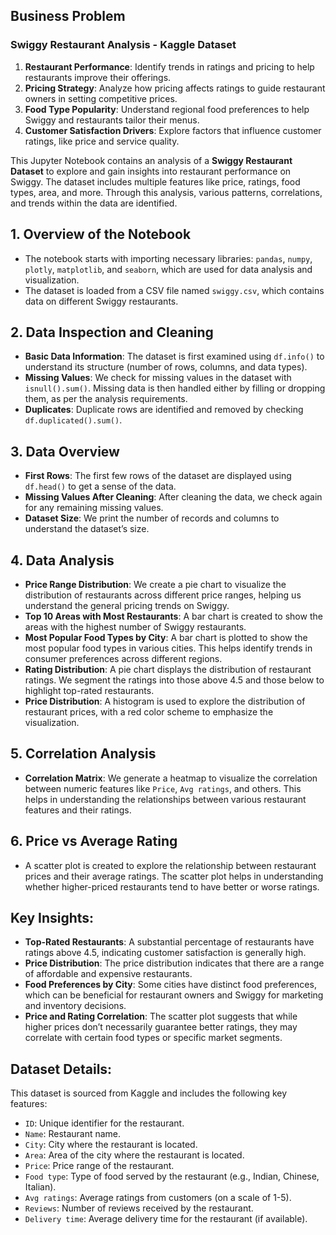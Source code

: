 ## Business Problem
### Swiggy Restaurant Analysis - Kaggle Dataset

1. **Restaurant Performance**: Identify trends in ratings and pricing to help restaurants improve their offerings.
2. **Pricing Strategy**: Analyze how pricing affects ratings to guide restaurant owners in setting competitive prices.
3. **Food Type Popularity**: Understand regional food preferences to help Swiggy and restaurants tailor their menus.
4. **Customer Satisfaction Drivers**: Explore factors that influence customer ratings, like price and service quality.

This Jupyter Notebook contains an analysis of a **Swiggy Restaurant Dataset** to explore and gain insights into restaurant performance on Swiggy. The dataset includes multiple features like price, ratings, food types, area, and more. Through this analysis, various patterns, correlations, and trends within the data are identified.

## 1. **Overview of the Notebook**
   - The notebook starts with importing necessary libraries: `pandas`, `numpy`, `plotly`, `matplotlib`, and `seaborn`, which are used for data analysis and visualization.
   - The dataset is loaded from a CSV file named `swiggy.csv`, which contains data on different Swiggy restaurants.

## 2. **Data Inspection and Cleaning**
   - **Basic Data Information**: The dataset is first examined using `df.info()` to understand its structure (number of rows, columns, and data types).
   - **Missing Values**: We check for missing values in the dataset with `isnull().sum()`. Missing data is then handled either by filling or dropping them, as per the analysis requirements.
   - **Duplicates**: Duplicate rows are identified and removed by checking `df.duplicated().sum()`.

## 3. **Data Overview**
   - **First Rows**: The first few rows of the dataset are displayed using `df.head()` to get a sense of the data.
   - **Missing Values After Cleaning**: After cleaning the data, we check again for any remaining missing values.
   - **Dataset Size**: We print the number of records and columns to understand the dataset’s size.

## 4. **Data Analysis**
   - **Price Range Distribution**: We create a pie chart to visualize the distribution of restaurants across different price ranges, helping us understand the general pricing trends on Swiggy.
   - **Top 10 Areas with Most Restaurants**: A bar chart is created to show the areas with the highest number of Swiggy restaurants.
   - **Most Popular Food Types by City**: A bar chart is plotted to show the most popular food types in various cities. This helps identify trends in consumer preferences across different regions.
   - **Rating Distribution**: A pie chart displays the distribution of restaurant ratings. We segment the ratings into those above 4.5 and those below to highlight top-rated restaurants.
   - **Price Distribution**: A histogram is used to explore the distribution of restaurant prices, with a red color scheme to emphasize the visualization.

## 5. **Correlation Analysis**
   - **Correlation Matrix**: We generate a heatmap to visualize the correlation between numeric features like `Price`, `Avg ratings`, and others. This helps in understanding the relationships between various restaurant features and their ratings.

## 6. **Price vs Average Rating**
   - A scatter plot is created to explore the relationship between restaurant prices and their average ratings. The scatter plot helps in understanding whether higher-priced restaurants tend to have better or worse ratings.

## Key Insights:
- **Top-Rated Restaurants**: A substantial percentage of restaurants have ratings above 4.5, indicating customer satisfaction is generally high.
- **Price Distribution**: The price distribution indicates that there are a range of affordable and expensive restaurants.
- **Food Preferences by City**: Some cities have distinct food preferences, which can be beneficial for restaurant owners and Swiggy for marketing and inventory decisions.
- **Price and Rating Correlation**: The scatter plot suggests that while higher prices don’t necessarily guarantee better ratings, they may correlate with certain food types or specific market segments.

## Dataset Details:
This dataset is sourced from Kaggle and includes the following key features:
- `ID`: Unique identifier for the restaurant.
- `Name`: Restaurant name.
- `City`: City where the restaurant is located.
- `Area`: Area of the city where the restaurant is located.
- `Price`: Price range of the restaurant.
- `Food type`: Type of food served by the restaurant (e.g., Indian, Chinese, Italian).
- `Avg ratings`: Average ratings from customers (on a scale of 1-5).
- `Reviews`: Number of reviews received by the restaurant.
- `Delivery time`: Average delivery time for the restaurant (if available).

